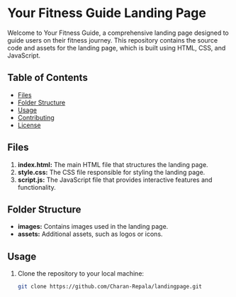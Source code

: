 # Your Fitness Guide Landing Page

Welcome to Your Fitness Guide, a comprehensive landing page designed to guide users on their fitness journey. This repository contains the source code and assets for the landing page, which is built using HTML, CSS, and JavaScript.

## Table of Contents

- [Files](#files)
- [Folder Structure](#folder-structure)
- [Usage](#usage)
- [Contributing](#contributing)
- [License](#license)

## Files

1. **index.html:** The main HTML file that structures the landing page.
2. **style.css:** The CSS file responsible for styling the landing page.
3. **script.js:** The JavaScript file that provides interactive features and functionality.

## Folder Structure

- **images:** Contains images used in the landing page.
- **assets:** Additional assets, such as logos or icons.

## Usage

1. Clone the repository to your local machine:

   ```bash
   git clone https://github.com/Charan-Repala/landingpage.git
